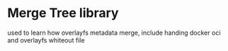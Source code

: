 # Merge Tree library

used to learn how overlayfs metadata merge, include handing docker oci and overlayfs whiteout file  
